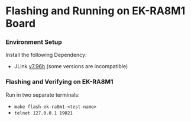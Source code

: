 # Flashing and Running on EK-RA8M1 Board
### Environment Setup
Install the following Dependency:
- JLink [v7.96h](https://www.segger.com/downloads/jlink/) (some versions are incompatible)
### Flashing and Verifying on EK-RA8M1
Run in two separate terminals:
- `make flash-ek-ra8m1-<test-name>`
- `telnet 127.0.0.1 19021`